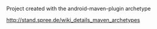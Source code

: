Project created with the android-maven-plugin archetype

<http://stand.spree.de/wiki_details_maven_archetypes>